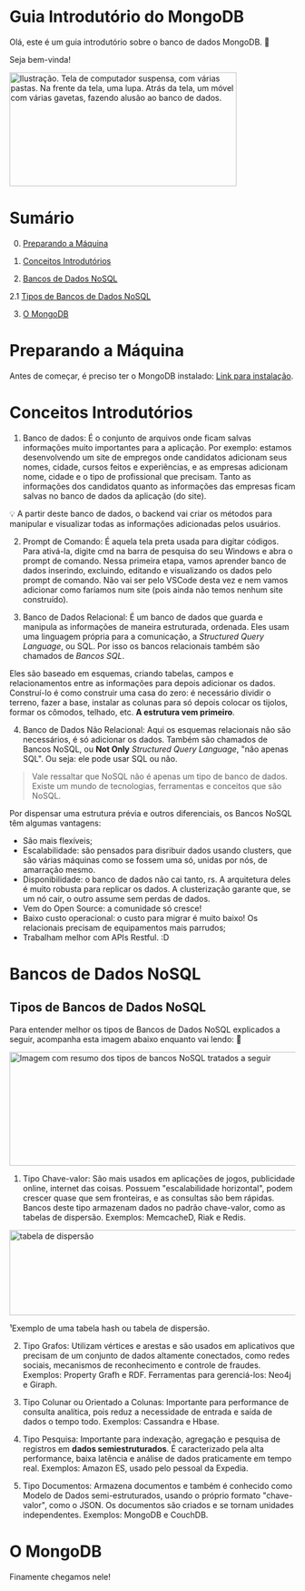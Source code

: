 # Guia Introdutório do MongoDB

Olá, este é um guia introdutório sobre o banco de dados MongoDB. 🍃 

Seja bem-vinda!

<img src=https://i.imgur.com/uF1tXio.gif alt="Ilustração. Tela de computador suspensa, com várias pastas. Na frente da tela, uma lupa. Atrás da tela, um móvel com várias gavetas, fazendo alusão ao banco de dados." width="400" height="200">

# Sumário

0. [Preparando a Máquina](#Preparando-a-Máquina)

1. [Conceitos Introdutórios](#Conceitos-Introdutórios)

2. [Bancos de Dados NoSQL](#Bancos-de-Dados-NoSQL)

2.1 [Tipos de Bancos de Dados NoSQL](#Tipos-de-Bancos-de-Dados-NoSQL)

3. [O MongoDB](#O-MongoDB)

# Preparando a Máquina

  Antes de começar, é preciso ter o MongoDB instalado: [Link para instalação](#https://medium.com/@NetoVieiraLeo/instalando-e-configurando-o-mongodb-no-windows-b1d4e1e58911).

# Conceitos Introdutórios

1. Banco de dados: É o conjunto de arquivos onde ficam salvas informações muito importantes para a aplicação. Por exemplo: estamos desenvolvendo um site de empregos onde candidatos adicionam seus nomes, cidade, cursos feitos e experiências, e as empresas adicionam nome, cidade e o tipo de profissional que precisam. Tanto as informações dos candidatos quanto as informações das empresas ficam salvas no banco de dados da aplicação (do site). 

💡 A partir deste banco de dados, o backend vai criar os métodos para manipular e visualizar todas as informações adicionadas pelos usuários.

2. Prompt de Comando: É aquela tela preta usada para digitar códigos. Para ativá-la, digite cmd na barra de pesquisa do seu Windows e abra o prompt de comando. Nessa primeira etapa, vamos aprender banco de dados inserindo, excluindo, editando e visualizando os dados pelo prompt de comando. Não vai ser pelo VSCode desta vez e nem vamos adicionar como faríamos num site (pois ainda não temos nenhum site construído).

3. Banco de Dados Relacional: É um banco de dados que guarda e manipula as informações de maneira estruturada, ordenada. Eles usam uma linguagem própria para a comunicação, a *Structured Query Language*, ou SQL. Por isso os bancos relacionais também são chamados de *Bancos SQL*. 

Eles são baseado em esquemas, criando tabelas, campos e relacionamentos entre as informações para depois adicionar os dados. Construí-lo é como construir uma casa do zero: é necessário dividir o terreno, fazer a base, instalar as colunas para só depois colocar os tijolos, formar os cômodos, telhado, etc. **A estrutura vem primeiro**.

4. Banco de Dados Não Relacional: Aqui os esquemas relacionais não são necessários, é só adicionar os dados. Também são chamados de Bancos NoSQL, ou **Not Only** *Structured Query Language*, "não apenas SQL". Ou seja: ele pode usar SQL ou não. 

> Vale ressaltar que NoSQL não é apenas um tipo de banco de dados. Existe um mundo de tecnologias, ferramentas e conceitos que são NoSQL.

Por dispensar uma estrutura prévia e outros diferenciais, os Bancos NoSQL têm algumas vantagens:

 - São mais flexíveis;
 - Escalabilidade: são pensados para disribuir dados usando clusters, que são várias máquinas como se fossem uma só, unidas por nós, de amarração mesmo.
 - Disponibilidade: o banco de dados não cai tanto, rs. A arquitetura deles é muito robusta para replicar os dados. A clusterização garante que, se um nó cair, o outro assume sem perdas de dados.
 - Vem do Open Source: a comunidade só cresce!
 - Baixo custo operacional: o custo para migrar é muito baixo! Os relacionais precisam de equipamentos mais parrudos;
 - Trabalham melhor com APIs Restful. :D

# Bancos de Dados NoSQL

## Tipos de Bancos de Dados NoSQL

Para entender melhor os tipos de Bancos de Dados NoSQL explicados a seguir, acompanha esta imagem abaixo enquanto vai lendo: 🔎

<img src=https://micreiros.com/wp-content/uploads/art1.jpg alt="Imagem com resumo dos tipos de bancos NoSQL tratados a seguir" width="700" height="200">

1. Tipo Chave-valor: São mais usados em aplicações de jogos, publicidade online, internet das coisas. Possuem "escalabilidade horizontal", podem crescer quase que sem fronteiras, e as consultas são bem rápidas. Bancos deste tipo armazenam dados no padrão chave-valor, como as tabelas de dispersão. Exemplos: MemcacheD, Riak e Redis. 

<img src=https://upload.wikimedia.org/wikipedia/commons/1/1c/Hash2.JPG alt="tabela de dispersão" width="800" height="150">

¹Exemplo de uma tabela hash ou tabela de dispersão.
 
2. Tipo Grafos: Utilizam vértices e arestas e são usados em aplicativos que precisam de um conjunto de dados altamente conectados, como redes sociais, mecanismos de reconhecimento e controle de fraudes. Exemplos: Property Grafh e RDF. Ferramentas para gerenciá-los: Neo4j e Giraph. 
 
3. Tipo Colunar ou Orientado a Colunas: Importante para performance de consulta analítica, pois reduz a necessidade de entrada e saída de dados o tempo todo. Exemplos: Cassandra e Hbase. 
 
4. Tipo Pesquisa: Importante para indexação, agregação e pesquisa de registros em **dados semiestruturados**. É caracterizado pela alta performance, baixa latência e análise de dados praticamente em tempo real. Exemplos: Amazon ES, usado pelo pessoal da Expedia.
 
5. Tipo Documentos: Armazena documentos e também é conhecido como Modelo de Dados semi-estruturados, usando o próprio formato "chave-valor", como o JSON. Os documentos são criados e se tornam unidades independentes. Exemplos: MongoDB e CouchDB.

# O MongoDB

Finamente chegamos nele!




